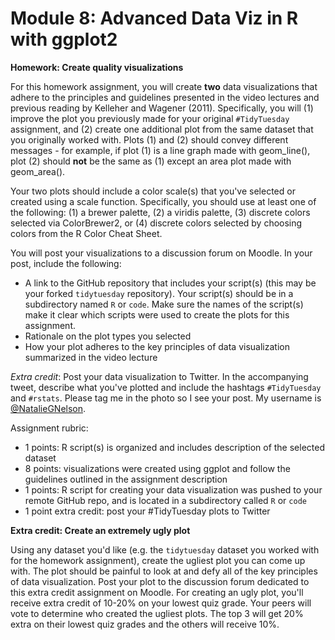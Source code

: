 # Module 8: Advanced Data Viz in R with ggplot2

**Homework: Create quality visualizations**

For this homework assignment, you will create **two** data visualizations that adhere to the principles and guidelines presented in the video lectures and previous reading by Kelleher and Wagener (2011). Specifically, you will (1) improve the plot you previously made for your original `#TidyTuesday` assignment, and (2) create one additional plot from the same dataset that you originally worked with. Plots (1) and (2) should convey different messages - for example, if plot (1) is a line graph made with geom_line(), plot (2) should **not** be the same as (1) except an area plot made with geom_area().

Your two plots should include a color scale(s) that you've selected or created using a scale function. Specifically, you should use at least one of the following: (1) a brewer palette, (2) a viridis palette, (3) discrete colors selected via ColorBrewer2, or (4) discrete colors selected by choosing colors from the R Color Cheat Sheet.

You will post your visualizations to a discussion forum on Moodle. In your post, include the following:
- A link to the GitHub repository that includes your script(s) (this may be your forked `tidytuesday` repository). Your script(s) should be in a subdirectory named `R` or `code`. Make sure the names of the script(s) make it clear which scripts were used to create the plots for this assignment.
- Rationale on the plot types you selected
- How your plot adheres to the key principles of data visualization summarized in the video lecture

*Extra credit*: Post your data visualization to Twitter. In the accompanying tweet, describe what you've plotted and include the hashtags `#TidyTuesday` and `#rstats`. Please tag me in the photo so I see your post. My username is [@NatalieGNelson](https://twitter.com/NatalieGNelson).

Assignment rubric:
- 1 points: R script(s) is organized and includes description of the selected dataset
- 8 points: visualizations were created using ggplot and follow the guidelines outlined in the assignment description
- 1 points: R script for creating your data visualization was pushed to your remote GitHub repo, and is located in a subdirectory called `R` or `code`
- 1 point extra credit: post your #TidyTuesday plots to Twitter

**Extra credit: Create an extremely ugly plot**

Using any dataset you'd like (e.g. the `tidytuesday` dataset you worked with for the homework assignment), create the ugliest plot you can come up with. The plot should be painful to look at and defy all of the key principles of data visualization. Post your plot to the discussion forum dedicated to this extra credit assignment on Moodle. For creating an ugly plot, you'll receive extra credit of 10-20% on your lowest quiz grade. Your peers will vote to determine who created the ugliest plots. The top 3 will get 20% extra on their lowest quiz grades and the others will receive 10%.
